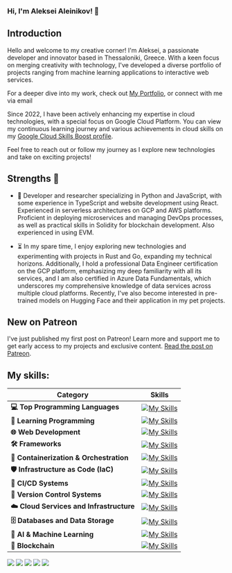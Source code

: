 ### Hi, I'm Aleksei Aleinikov! 👋

## Introduction

Hello and welcome to my creative corner! I'm Aleksei, a passionate developer and innovator based in Thessaloniki, Greece. With a keen focus on merging creativity with technology, I've developed a diverse portfolio of projects ranging from machine learning applications to interactive web services.

For a deeper dive into my work, check out [My Portfolio](https://lf3551.github.io), or connect with me via email

Since 2022, I have been actively enhancing my expertise in cloud technologies, with a special focus on Google Cloud Platform. You can view my continuous learning journey and various achievements in cloud skills on my [Google Cloud Skills Boost profile](https://www.cloudskillsboost.google/public_profiles/3f0276b2-6903-48d5-adf1-8831d5555c7e).

Feel free to reach out or follow my journey as I explore new technologies and take on exciting projects!

## Strengths 💪

- 🚀 Developer and researcher specializing in Python and JavaScript, with some experience in TypeScript and website development using React. Experienced in serverless architectures on GCP and AWS platforms. Proficient in deploying microservices and managing DevOps processes, as well as practical skills in Solidity for blockchain development. Also experienced in using EVM.

- ⏳ In my spare time, I enjoy exploring new technologies and experimenting with projects in Rust and Go, expanding my technical horizons. Additionally, I hold a professional Data Engineer certification on the GCP platform, emphasizing my deep familiarity with all its services, and I am also certified in Azure Data Fundamentals, which underscores my comprehensive knowledge of data services across multiple cloud platforms. Recently, I've also become interested in pre-trained models on Hugging Face and their application in my pet projects.

## New on Patreon
I've just published my first post on Patreon! Learn more and support me to get early access to my projects and exclusive content. [Read the post on Patreon](https://www.patreon.com/posts/welcome-to-my-107726822?utm_medium=clipboard_copy&utm_source=copyLink&utm_campaign=postshare_creator&utm_content=join_link).


## My skills:

| Category                        | Skills |
|---------------------------------|--------|
| **💻 Top Programming Languages**   | [![My Skills](https://skillicons.dev/icons?i=python,js,nodejs,ts,swift)](https://skillicons.dev) |
| **📘 Learning Programming**        | [![My Skills](https://skillicons.dev/icons?i=go,rust)](https://skillicons.dev) |
| **🌐 Web Development**             | [![My Skills](https://skillicons.dev/icons?i=react,html,css)](https://skillicons.dev) |
| **🛠️ Frameworks**                  | [![My Skills](https://skillicons.dev/icons?i=flask,fastapi)](https://skillicons.dev) |
| **🐳 Containerization & Orchestration** | [![My Skills](https://skillicons.dev/icons?i=docker,kubernetes)](https://skillicons.dev) |
| **🛡️ Infrastructure as Code (IaC)** | [![My Skills](https://skillicons.dev/icons?i=terraform,ansible)](https://skillicons.dev) |
| **🔁 CI/CD Systems**               | [![My Skills](https://skillicons.dev/icons?i=jenkins)](https://skillicons.dev) |
| **📝 Version Control Systems**     | [![My Skills](https://skillicons.dev/icons?i=git,github,gitlab)](https://skillicons.dev) |
| **☁️ Cloud Services and Infrastructure** | [![My Skills](https://skillicons.dev/icons?i=gcp,aws,azure,openstack,vercel,heroku)](https://skillicons.dev) |
| **🗄️ Databases and Data Storage**  | [![My Skills](https://skillicons.dev/icons?i=mysql,mongodb,postgresql,redis,dynamodb,sqlite,cassandra)](https://skillicons.dev) |
| **🧠 AI & Machine Learning**       | [![My Skills](https://skillicons.dev/icons?i=tensorflow,pytorch,scikkit-learn)](https://skillicons.dev) |
| **🔗 Blockchain**                  | [![My Skills](https://skillicons.dev/icons?i=solidity)](https://skillicons.dev) |


![](http://github-profile-summary-cards.vercel.app/api/cards/profile-details?username=lf3551&theme=dark)
![](http://github-profile-summary-cards.vercel.app/api/cards/repos-per-language?username=lf3551&theme=dark)
![](http://github-profile-summary-cards.vercel.app/api/cards/most-commit-language?username=lf3551&theme=dark)
![](http://github-profile-summary-cards.vercel.app/api/cards/productive-time?username=lf3551&theme=dark&utcOffset=3)
![](http://github-profile-summary-cards.vercel.app/api/cards/stats?username=lf3551&theme=dark)

